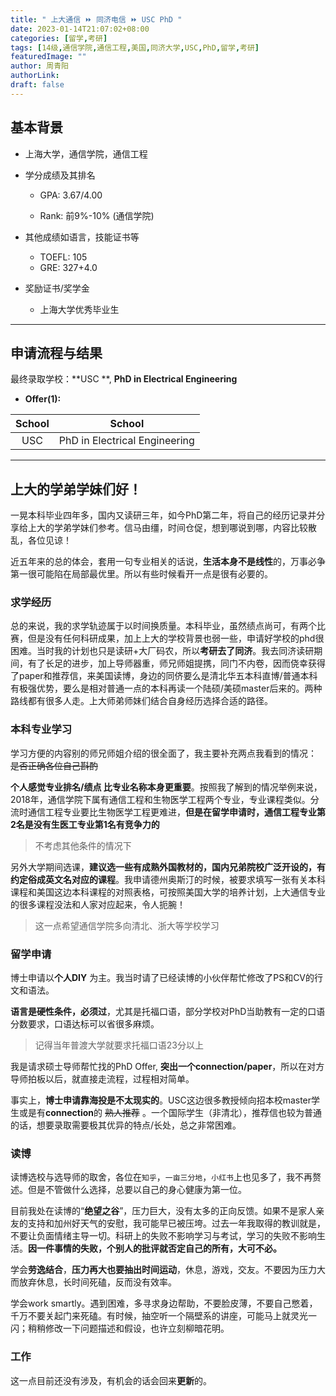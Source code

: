 ```yaml
---
title: " 上大通信 ⏩ 同济电信 ⏩ USC PhD "
date: 2023-01-14T21:07:02+08:00
categories: [留学,考研]
tags: [14级,通信学院,通信工程,美国,同济大学,USC,PhD,留学,考研]
featuredImage: ""
author: 周青阳
authorLink: 
draft: false
---
```






## 基本背景 

 

- 上海大学，通信学院，通信工程
- 学分成绩及其排名

  - GPA: 3.67/4.00 

  - Rank: 前9%-10% (通信学院)
- 其他成绩如语言，技能证书等
  - TOEFL: 105
  - GRE: 327+4.0

- 奖励证书/奖学金
  - 上海大学优秀毕业生

 

---

## 申请流程与结果

 

最终录取学校：**USC **, **PhD in Electrical Engineering**

 

- **Offer(1):** 

 

| School |            School             |
| :----: | :---------------------------: |
|  USC   | PhD in Electrical Engineering |

 





---

## 上大的学弟学妹们好！

一晃本科毕业四年多，国内又读研三年，如今PhD第二年，将自己的经历记录并分享给上大的学弟学妹们参考。信马由缰，时间仓促，想到哪说到哪，内容比较散乱，各位见谅！

近五年来的总的体会，套用一句专业相关的话说，**生活本身不是线性**的，万事必争第一很可能陷在局部最优里。所以有些时候看开一点是很有必要的。

 

 

### 求学经历

总的来说，我的求学轨迹属于以时间换质量。本科毕业，虽然绩点尚可，有两个比赛，但是没有任何科研成果，加上上大的学校背景也弱一些，申请好学校的phd很困难。当时我的计划也只是读研+大厂码农，所以**考研去了同济**。我去同济读研期间，有了长足的进步，加上导师器重，师兄师姐提携，同门不内卷，因而侥幸获得了paper和推荐信，来美国读博，身边的同侪要么是清北华五本科直博/普通本科有极强优势，要么是相对普通一点的本科再读一个陆硕/美硕master后来的。两种路线都有很多人走。上大师弟师妹们结合自身经历选择合适的路径。

 

 

### 本科专业学习

学习方便的内容别的师兄师姐介绍的很全面了，我主要补充两点我看到的情况： ~~是否正确各位自己斟酌~~

**个人感觉专业排名/绩点 比专业名称本身更重要**。按照我了解到的情况举例来说，2018年，通信学院下属有通信工程和生物医学工程两个专业，专业课程类似。分流时通信工程专业要比生物医学工程更难进，**但是在留学申请时，通信工程专业第2名是没有生医工专业第1名有竞争力的**

> 不考虑其他条件的情况下

 

另外大学期间选课，**建议选一些有成熟外国教材的，国内兄弟院校广泛开设的，有约定俗成英文名对应的课程**。我申请德州奥斯汀的时候，被要求填写一张有关本科课程和美国这边本科课程的对照表格，可按照美国大学的培养计划，上大通信专业的很多课程没法和人家对应起来，令人扼腕！

> 这一点希望通信学院多向清北、浙大等学校学习

 

### 留学申请

博士申请以**个人DIY** 为主。我当时请了已经读博的小伙伴帮忙修改了PS和CV的行文和语法。

**语言是硬性条件，必须过**，尤其是托福口语，部分学校对PhD当助教有一定的口语分数要求，口语达标可以省很多麻烦。

> 记得当年普渡大学就要求托福口语23分以上

我是请求硕士导师帮忙找的PhD Offer, **突出一个connection/paper**，所以在对方导师拍板以后，就直接走流程，过程相对简单。

事实上，**博士申请靠海投是不太现实的**。USC这边很多教授倾向招本校master学生或是有**connection**的 ~~熟人推荐~~ 。一个国际学生（非清北），推荐信也较为普通的话，想要录取需要极其优异的特点/长处，总之非常困难。

 

### 读博

读博选校与选导师的取舍，各位在`知乎`，`一亩三分地`，`小红书`上也见多了，我不再赘述。但是不管做什么选择，总要以自己的身心健康为第一位。

目前我处在读博的“**绝望之谷**”，压力巨大，没有太多的正向反馈。如果不是家人亲友的支持和加州好天气的安慰，我可能早已被压垮。过去一年我取得的教训就是，不要让负面情绪主导一切。科研上的失败不影响学习与考试，学习的失败不影响生活。**因一件事情的失败，个别人的批评就否定自己的所有，大可不必。**

学会**劳逸结合**，**压力再大也要抽出时间运动**，休息，游戏，交友。不要因为压力大而放弃休息，长时间死磕，反而没有效率。

学会work smartly。遇到困难，多寻求身边帮助，不要脸皮薄，不要自己憋着，千万不要关起门来死磕。有时候，抽空听一个隔壁系的讲座，可能马上就灵光一闪；稍稍修改一下问题描述和假设，也许立刻柳暗花明。

 

 

### 工作

这一点目前还没有涉及，有机会的话会回来**更新**的。

 

 





